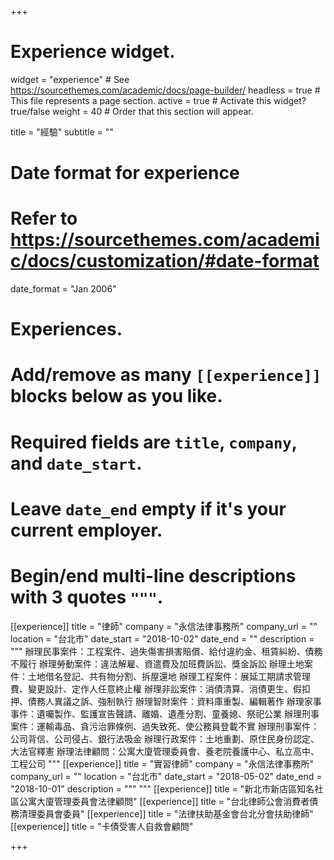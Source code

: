 +++
# Experience widget.
widget = "experience"  # See https://sourcethemes.com/academic/docs/page-builder/
headless = true  # This file represents a page section.
active = true  # Activate this widget? true/false
weight = 40  # Order that this section will appear.

title = "經驗"
subtitle = ""

# Date format for experience
#   Refer to https://sourcethemes.com/academic/docs/customization/#date-format
date_format = "Jan 2006"

# Experiences.
#   Add/remove as many `[[experience]]` blocks below as you like.
#   Required fields are `title`, `company`, and `date_start`.
#   Leave `date_end` empty if it's your current employer.
#   Begin/end multi-line descriptions with 3 quotes `"""`.
[[experience]]
  title = "律師"
  company = "永信法律事務所"
  company_url = ""
  location = "台北市"
  date_start = "2018-10-02"
  date_end = ""
  description = """
    辦理民事案件：工程案件、過失傷害損害賠償、給付違約金、租賃糾紛、債務不履行
    辦理勞動案件：違法解雇、資遣費及加班費訴訟、獎金訴訟
    辦理土地案件：土地借名登記、共有物分割、拆屋還地
    辦理工程案件：展延工期請求管理費、變更設計、定作人任意終止權
    辦理非訟案件：消債清算、消債更生、假扣押、債務人異議之訴、強制執行
    辦理智財案件：資料庫重製、編輯著作
    辦理家事事件：遺囑製作、監護宣告聲請、離婚、遺產分割、童養媳、祭祀公業
    辦理刑事案件：運輸毒品、貪污治罪條例、過失致死、使公務員登載不實
    辦理刑事案件：公司背信、公司侵占、銀行法吸金
    辦理行政案件：土地重劃、原住民身份認定、大法官釋憲
    辦理法律顧問：公寓大廈管理委員會、養老院養護中心、私立高中、工程公司
  """
[[experience]]
  title = "實習律師"
  company = "永信法律事務所"
  company_url = ""
  location = "台北市"
  date_start = "2018-05-02"
  date_end = "2018-10-01"
  description = """ """
[[experience]]
  title = "新北市新店區知名社區公寓大廈管理委員會法律顧問"
[[experience]]
  title = "台北律師公會消費者債務清理委員會委員"
[[experience]]
  title = "法律扶助基金會台北分會扶助律師"
[[experience]]
  title = "卡債受害人自救會顧問"

+++
